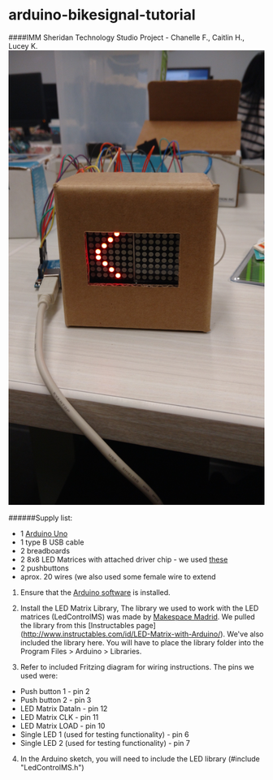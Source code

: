 # arduino-bikesignal-tutorial
####IMM Sheridan Technology Studio Project - Chanelle F., Caitlin H., Lucey K.
![bike signal with blink](https://github.com/caitlinhaaf/arduino-bikesignal-tutorial/blob/master/Media/IMG_20151203_161531171.jpg)

######Supply list:
* 1 [Arduino Uno](https://www.arduino.cc/en/Main/ArduinoBoardUno)
* 1 type B USB cable
* 2 breadboards
* 2 8x8 LED Matrices with attached driver chip - we used [these](https://www.creatroninc.com/product/8x8-led-matrix-board/)
* 2 pushbuttons
* aprox. 20 wires (we also used some female wire to extend

1. Ensure that the [Arduino software](https://www.arduino.cc/en/Main/Software) is installed.

2. Install the LED Matrix Library, The library we used to work with the LED matrices (LedControlMS) was made by [Makespace Madrid](http://makespacemadrid.org/). We pulled the library from this [Instructables page] (http://www.instructables.com/id/LED-Matrix-with-Arduino/). We've also included the library here. You will have to place the library folder into the Program Files > Arduino > Libraries.

3. Refer to included Fritzing diagram for wiring instructions. The pins we used were:
 * Push button 1 - pin 2
 * Push button 2 - pin 3 
 * LED Matrix DataIn - pin 12
 * LED Matrix CLK - pin 11
 * LED Matrix LOAD - pin 10
 * Single LED 1 (used for testing functionality) - pin 6
 * Single LED 2 (used for testing functionality) - pin 7

4. In the Arduino sketch, you will need to include the LED library (#include "LedControlMS.h")  


